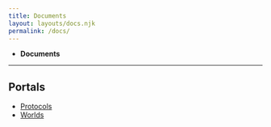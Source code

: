 ```yaml
---
title: Documents
layout: layouts/docs.njk
permalink: /docs/
---
```

<nav class="breadcrumb">
    <ul>
        <li><b>Documents</b></li>
    </ul>
</nav>
<hr>

## Portals
- <a href="/docs/protocol/">Protocols</a>
- <a href="/docs/world/">Worlds</a>